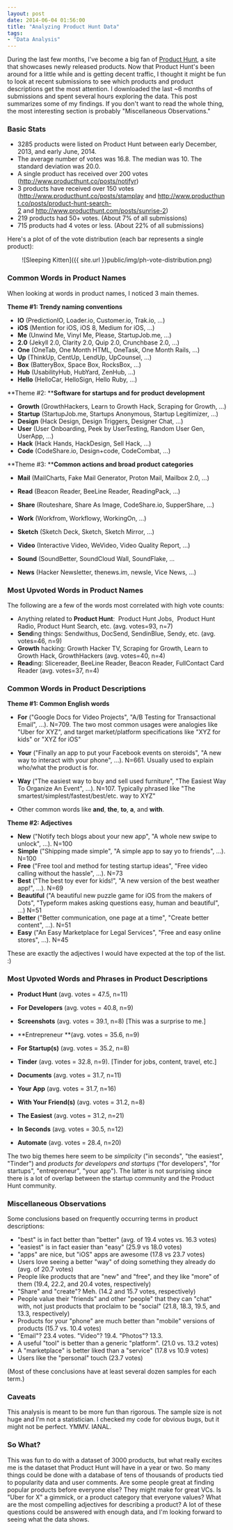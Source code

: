 ```yaml
---
layout: post
date: 2014-06-04 01:56:00
title: "Analyzing Product Hunt Data"
tags:
- "Data Analysis"
---
```


During the last few months, I've become a big fan of <a href="http://www.producthunt.com/" target="_blank">Product Hunt</a>, a site that showcases newly released products. Now that Product Hunt's been around for a little while and is getting decent traffic, I thought it might be fun to look at recent submissions to see which products and product descriptions get the most attention. I downloaded the last ~6 months of submissions and spent several hours exploring the data. This post summarizes some of my findings. If you don't want to read the whole thing, the most interesting section is probably "Miscellaneous Observations."

### Basic Stats

- 3285 products were listed on Product Hunt between early December, 2013, and early June, 2014.
- The average number of votes was 16.8. The median was 10. The standard deviation was 20.0.
- A single product has received over 200 votes (<a href="http://www.producthunt.co/posts/notifyr" target="_blank">http://www.producthunt.co/posts/notifyr</a>)
- 3 products have received over 150 votes (<a href="http://www.producthunt.co/posts/stamplay" target="_blank">http://www.producthunt.co/posts/stamplay</a> and <a href="http://www.producthunt.co/posts/product-hunt-search-2" target="_blank">http://www.producthunt.co/posts/product-hunt-search-2</a> and <a href="http://www.producthunt.com/posts/sunrise-2" target="_blank">http://www.producthunt.com/posts/sunrise-2</a>)
- 219 products had 50+ votes. (About 7% of all submissions)
- 715 products had 4 votes or less. (About 22% of all submissions)

Here's a plot of of the vote distribution (each bar represents a single product):
<center>
![Sleeping Kitten]({{ site.url }}public/img/ph-vote-distribution.png)
</center>

### Common Words in Product Names

When looking at words in product names, I noticed 3 main themes.

**Theme #1: Trendy naming conventions**

- **IO** (PredictionIO, Loader.io, Customer.io, Trak.io, ...)
- **iOS** (Mention for iOS, iOS 8, Medium for iOS, ...)
- **Me** (Unwind Me, Vinyl Me, Please, StartupJob.me, ...)
- **2.0** (Jekyll 2.0, Clarity 2.0, Quip 2.0, Crunchbase 2.0, ...)
- **One** (OneTab, One Month HTML, OneTask, One Month Rails, ...)
- **Up** (ThinkUp, CentUp, LendUp, UpCounsel, ...)
- **Box** (BatteryBox, Space Box, RocksBox, ...)
- **Hub** (UsabilityHub, HubYard, ZenHub, ...)
- **Hello** (HelloCar, HelloSign, Hello Ruby, ...)

**Theme #2: ****Software for startups and for product development**

- **Growth** (GrowthHackers, Learn to Growth Hack, Scraping for Growth, ...)
- **Startup** (StartupJob.me, Startups Anonymous, Startup Legitimizer, ...)
- **Design** (Hack Design, Design Triggers, Designer Chat, ...)
- **User** (User Onboarding, Peek by UserTesting, Random User Gen, UserApp, ...)
- **Hack** (Hack Hands, HackDesign, Sell Hack, ...)
- **Code** (CodeShare.io, Design+code, CodeCombat, ...)

**Theme #3: ****Common actions and broad product categories**

- **Mail** (MailCharts, Fake Mail Generator, Proton Mail, Mailbox 2.0, ...)
- **Read** (Beacon Reader, BeeLine Reader, ReadingPack, ...)
- **Share** (Routeshare, Share As Image, CodeShare.io, SupperShare, ...)
- **Work** (Workfrom, Workflowy, WorkingOn, ...)
- **Sketch** (Sketch Deck, Sketch, Sketch Mirror, ...)  

- **Video** (Interactive Video, WeVideo, Video Quality Report, ...)
- **Sound** (SoundBetter, SoundCloud Wall, SoundFlake, ...
- **News** (Hacker Newsletter, thenews.im, newsle, Vice News, ...) 

### Most Upvoted Words in Product Names

The following are a few of the words most correlated with high vote counts:

- Anything related to **Product Hunt**:  Product Hunt Jobs,  Product Hunt Radio, Product Hunt Search, etc. (avg. votes=93, n=7)
- **Send**ing things: Sendwithus, DocSend, SendinBlue, Sendy, etc. (avg. votes=46, n=9)
- **Growth** hacking: Growth Hacker TV, Scraping for Growth, Learn to Growth Hack, GrowthHackers (avg. votes=40, n=4)
- **Read**ing: Slicereader, BeeLine Reader, Beacon Reader, FullContact Card Reader (avg. votes=37, n=4)

### Common Words in Product Descriptions

**Theme #1: Common English words**

- **For** ("Google Docs for Video Projects", "A/B Testing for Transactional Email", ...). N=709. The two most common usages were analogies like "Uber for XYZ", and target market/platform specifications like "XYZ for kids" or "XYZ for iOS"
- **Your** ("Finally an app to put your Facebook events on steroids", "A new way to interact with your phone", ...). N=661. Usually used to explain who/what the product is for.  

- **Way** ("The easiest way to buy and sell used furniture", "The Easiest Way To Organize An Event", ...). N=107. Typically phrased like "The smartest/simplest/fastest/best/etc. way to XYZ"
- Other common words like **and**, **the**, **to**, **a**, and **with**.

**Theme #2: Adjectives**

- **New** ("Notify tech blogs about your new app", "A whole new swipe to unlock", ...). N=100
- **Simple** ("Shipping made simple", "A simple app to say yo to friends", ...). N=100
- **Free** ("Free tool and method for testing startup ideas", "Free video calling without the hassle", ...). N=73
- **Best** ("The best toy ever for kids!", "A new version of the best weather app!", ...). N=69
- **Beautiful** ("A beautiful new puzzle game for iOS from the makers of Dots", "Typeform makes asking questions easy, human and beautiful", ...) N=51
- **Better** ("Better communication, one page at a time", "Create better content", ...). N=51
- **Easy** ("An Easy Marketplace for Legal Services", "Free and easy online stores", ...). N=45

These are exactly the adjectives I would have expected at the top of the list. :)

### Most Upvoted Words and Phrases in Product Descriptions

- **Product Hunt** (avg. votes = 47.5, n=11)
- **For Developers** (avg. votes = 40.8, n=9)
- **Screenshots** (avg. votes = 39.1, n=8) [This was a surprise to me.]
- **Entrepreneur **(avg. votes = 35.6, n=9)  

- **For Startup(s)** (avg. votes = 35.2, n=8)  

- **Tinder** (avg. votes = 32.8, n=9). [Tinder for jobs, content, travel, etc.]
- **Documents** (avg. votes = 31.7, n=11)  

- **Your App** (avg. votes = 31.7, n=16)  

- **With Your Friend(s)** (avg. votes = 31.2, n=8)  

- **The Easiest** (avg. votes = 31.2, n=21)  

- **In Seconds** (avg. votes = 30.5, n=12)  

- **Automate** (avg. votes = 28.4, n=20)  

The two big themes here seem to be _simplicity_ ("in seconds", "the easiest", "Tinder") and _products for developers and startups_ ("for developers", "for startups", "entrepreneur", "your app"). The latter is not surprising since there is a lot of overlap between the startup community and the Product Hunt community.

### Miscellaneous Observations

Some conclusions based on frequently occurring terms in product descriptions:

- "best" is in fact better than "better" (avg. of 19.4 votes vs. 16.3 votes)
- "easiest" is in fact easier than "easy" (25.9 vs 18.0 votes)
- "apps" are nice, but "iOS" apps are awesome (17.8 vs 23.7 votes)
- Users love seeing a better "way" of doing something they already do (avg. of 20.7 votes)
- People like products that are "new" and "free", and they like "more" of them (19.4, 22.2, and 20.4 votes, respectively)
- "Share" and "create"? Meh. (14.2 and 15.7 votes, respectively)
- People value their "friends" and other "people" that they can "chat" with, not just products that proclaim to be "social" (21.8, 18.3, 19.5, and 13.3, respectively)
- Products for your "phone" are much better than "mobile" versions of products (15.7 vs. 10.4 votes)
- "Email"? 23.4 votes. "Video"? 19.4. "Photos"? 13.3.
- A useful "tool" is better than a generic "platform". (21.0 vs. 13.2 votes)
- A "marketplace" is better liked than a "service" (17.8 vs 10.9 votes)
- Users like the "personal" touch (23.7 votes)

(Most of these conclusions have at least several dozen samples for each term.)

### Caveats

This analysis is meant to be more fun than rigorous. The sample size is not huge and I'm not a statistician. I checked my code for obvious bugs, but it might not be perfect. YMMV. IANAL.

### So What?  

This was fun to do with a dataset of 3000 products, but what really excites me is the dataset that Product Hunt will have in a year or two. So many things could be done with a database of tens of thousands of products tied to popularity data and user comments. Are some people great at finding popular products before everyone else? They might make for great VCs. Is "Uber for X" a gimmick, or a product category that everyone values? What are the most compelling adjectives for describing a product? A lot of these questions could be answered with enough data, and I'm looking forward to seeing what the data shows.